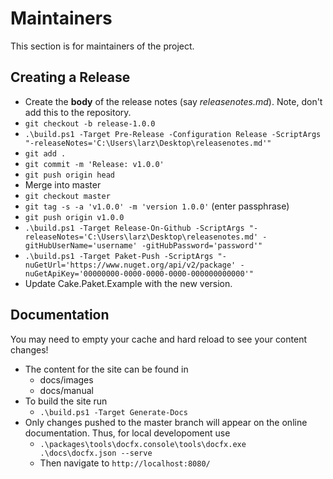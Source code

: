 # Maintainers

This section is for maintainers of the project.

## Creating a Release

* Create the **body** of the release notes (say *releasenotes.md*). Note, don't add this to the repository.
* `git checkout -b release-1.0.0`
* `.\build.ps1 -Target Pre-Release -Configuration Release -ScriptArgs "-releaseNotes='C:\Users\larz\Desktop\releasenotes.md'"`
* `git add .`
* `git commit -m 'Release: v1.0.0'`
* `git push origin head`
* Merge into master
* `git checkout master`
* `git tag -s -a 'v1.0.0' -m 'version 1.0.0'` (enter passphrase)
* `git push origin v1.0.0`
* `.\build.ps1 -Target Release-On-Github -ScriptArgs "-releaseNotes='C:\Users\larz\Desktop\releasenotes.md' -gitHubUserName='username' -gitHubPassword='password'"`
* `.\build.ps1 -Target Paket-Push -ScriptArgs "-nuGetUrl='https://www.nuget.org/api/v2/package' -nuGetApiKey='00000000-0000-0000-0000-000000000000'"`
* Update Cake.Paket.Example with the new version.

## Documentation

You may need to empty your cache and hard reload to see your content changes!

* The content for the site can be found in
    * docs/images
    * docs/manual
* To build the site run
    * `.\build.ps1 -Target Generate-Docs`
* Only changes pushed to the master branch will appear on the online documentation. Thus, for local developoment use
    * `.\packages\tools\docfx.console\tools\docfx.exe .\docs\docfx.json --serve`
    * Then navigate to `http://localhost:8080/`
